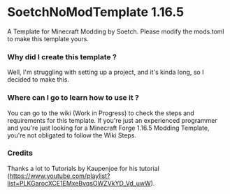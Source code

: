 # SoetchNoModTemplate 1.16.5
A Template for Minecraft Modding by Soetch. Please modify the mods.toml to make this template yours.

### Why did I create this template ?
Well, I'm struggling with setting up a project, and it's kinda long, so I decided to make this.

### Where can I go to learn how to use it ?
You can go to the wiki (Work in Progress) to check the steps and requirements for this template. If you're just an experienced programmer and you're just looking for a Minecraft Forge 1.16.5 Modding Template, you're not obligated to follow the Wiki Steps.

### Credits
Thanks a lot to Tutorials by Kaupenjoe for his tutorial (https://www.youtube.com/playlist?list=PLKGarocXCE1EMxeBvqsOWZVkYD_Vd_uwW).

